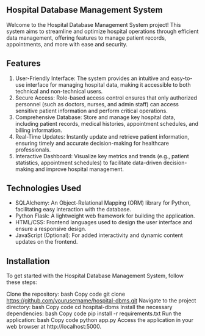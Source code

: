 ## Hospital Database Management System
Welcome to the Hospital Database Management System project! This system aims to streamline and optimize hospital operations through efficient data management, offering features to manage patient records, appointments, and more with ease and security.

## Features
1. User-Friendly Interface: The system provides an intuitive and easy-to-use interface for managing hospital data, making it accessible to both technical and non-technical users.
2. Secure Access: Role-based access control ensures that only authorized personnel (such as doctors, nurses, and admin staff) can access sensitive patient information and perform critical operations.
3. Comprehensive Database: Store and manage key hospital data, including patient records, medical histories, appointment schedules, and billing information.
4. Real-Time Updates: Instantly update and retrieve patient information, ensuring timely and accurate decision-making for healthcare professionals.
5. Interactive Dashboard: Visualize key metrics and trends (e.g., patient statistics, appointment schedules) to facilitate data-driven decision-making and improve hospital management.
## Technologies Used
- SQLAlchemy: An Object-Relational Mapping (ORM) library for Python, facilitating easy interaction with the database.
- Python Flask: A lightweight web framework for building the application.
- HTML/CSS: Frontend languages used to design the user interface and ensure a responsive design.
- JavaScript (Optional): For added interactivity and dynamic content updates on the frontend.
## Installation
To get started with the Hospital Database Management System, follow these steps:

Clone the repository:
bash
Copy code
git clone https://github.com/yourusername/hospital-dbms.git
Navigate to the project directory:
bash
Copy code
cd hospital-dbms
Install the necessary dependencies:
bash
Copy code
pip install -r requirements.txt
Run the application:
bash
Copy code
python app.py
Access the application in your web browser at http://localhost:5000.
